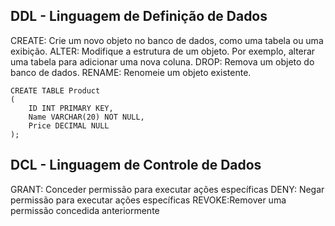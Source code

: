 ## DDL - Linguagem de Definição de Dados
CREATE: Crie um novo objeto no banco de dados, como uma tabela ou uma exibição.
ALTER:	Modifique a estrutura de um objeto. Por exemplo, alterar uma tabela para adicionar uma nova coluna.
DROP:	Remova um objeto do banco de dados.
RENAME:	Renomeie um objeto existente.
```
CREATE TABLE Product
(
    ID INT PRIMARY KEY,
    Name VARCHAR(20) NOT NULL,
    Price DECIMAL NULL
);
  ```

## DCL - Linguagem de Controle de Dados
GRANT: Conceder permissão para executar ações específicas
DENY: Negar permissão para executar ações específicas
REVOKE:Remover uma permissão concedida anteriormente




